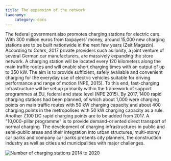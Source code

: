 ```yaml
---
title: The expansion of the network
taxonomy:
    category: docs
---
```

The federal government also promotes charging stations for electric cars. With 300 million euros from taxpayers' money, around 15,000 new charging stations are to be built nationwide in the next few years (Zeit Magazin). According to Cohrs, 2017 private providers such as Ionity, a joint venture of several German car manufacturers, are massively expanding the store network. A charging station will be located every 120 kilometers along the main traffic routes and will enable short charging times with an output of up to 350 kW. The aim is to provide sufficient, safely available and convenient charging for the everyday use of electric vehicles suitable for driving performance and range of motion (NPE, 2015). To this end, fast-charging infrastructure will be set up primarily within the framework of support programmes at EU, federal and state level (NPE 2015).
By 2017, 1400 rapid charging stations had been planned, of which about 1,000 were charging points on main traffic routes with 50 kW charging capacity and about 400 charging points in the metropolises with 50 kW charging capacity as a rule. Another 7,100 DC rapid charging points are to be added from 2017. A "10,000-pillar programme" is to provide demand-oriented direct transport of normal charging. The development of charging infrastructures in public and semi-public areas and their integration into urban structures, multi-storey car parks and company car parks presents city planners, the construction industry as well as cities and municipalities with major challenges.

![Number of charging stations 2014 to 2020](ladesaeulen.png?classes=caption "Number of charging stations 2014 to 2020 (source: NPE (2014), P. 42)")
